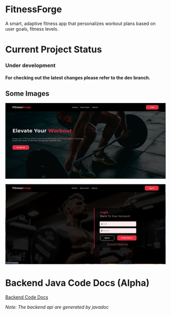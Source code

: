 # FitnessForge
 A smart, adaptive fitness app that personalizes workout plans based on user goals, fitness levels.

# Current Project Status
### Under development
#### For checking out the latest changes please refer to the dev branch.

Some Images
----------
![Landing page](./webpage-images/landing-page.png)

![Regisration Page](./webpage-images/registration-page.png)

# Backend Java Code Docs (Alpha)
[Backend Code Docs](https://karan2004xd.github.io/fitness-forge/)

*Note: The backend api are generated by javadoc*
